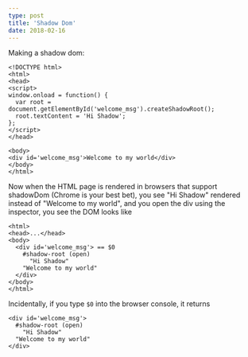 ```yaml
---
type: post
title: 'Shadow Dom'
date: 2018-02-16
---
```


Making a shadow dom:
```
<!DOCTYPE html>
<html>
<head>
<script>
window.onload = function() {
  var root = document.getElementById('welcome_msg').createShadowRoot();
  root.textContent = 'Hi Shadow';
};
</script>
</head>

<body>
<div id='welcome_msg'>Welcome to my world</div>
</body>
</html>
```

Now when the HTML page is rendered in browsers that support shadowDom (Chrome is your best bet),
you see "Hi Shadow" rendered instead of "Welcome to my world",
and you open the div using the inspector, you see the DOM looks like
```
<html>
<head>...</head>
<body>
  <div id='welcome_msg'> == $0
    #shadow-root (open)
      "Hi Shadow"
    "Welcome to my world"
  </div>
</body>
</html>
```
Incidentally, if you type `$0` into the browser console, it returns
```
<div id='welcome_msg'>
  #shadow-root (open)
    "Hi Shadow"
  "Welcome to my world"
</div>
```
